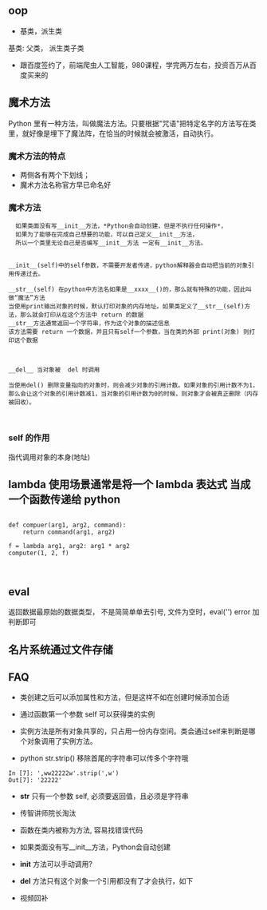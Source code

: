 

## oop

- 基类，派生类

基类: 父类， 派生类子类

- 跟百度签约了，前端爬虫人工智能，980课程，学完两万左右，投资百万从百度买来的

## 魔术方法

Python 里有一种方法，叫做魔法方法。只要根据"咒语"把特定名字的方法写在类里，就好像是埋下了魔法阵，在恰当的时候就会被激活，自动执行。


### 魔术方法的特点

- 两侧各有两个下划线；
- 魔术方法名称官方早已命名好

### 魔术方法

```python3
  如果类面没有写__init__方法，*Python会自动创建，但是不执行任何操作*，
  如果为了能够在完成自己想要的功能，可以自己定义__init__方法，
  所以一个类里无论自己是否编写__init__方法 一定有__init__方法。


__init__(self)中的self参数，不需要开发者传递，python解释器会自动把当前的对象引用传递过去。

__str__(self) 在python中方法名如果是__xxxx__()的，那么就有特殊的功能，因此叫做“魔法”方法
当使用print输出对象的时候，默认打印对象的内存地址。如果类定义了__str__(self)方法，那么就会打印从在这个方法中 return 的数据
__str__方法通常返回一个字符串，作为这个对象的描述信息
该方法需要 return 一个数据，并且只有self一个参数，当在类的外部 print(对象) 则打印这个数据



__del__ 当对象被  del 时调用

当使用del() 删除变量指向的对象时，则会减少对象的引用计数。如果对象的引用计数不为1，那么会让这个对象的引用计数减1，当对象的引用计数为0的时候，则对象才会被真正删除（内存被回收）。



```

### self 的作用 

指代调用对象的本身(地址)


## lambda 使用场景通常是将一个 lambda 表达式 当成一个函数传递给  python 

```python3

def compuer(arg1, arg2, command):
	return command(arg1, arg2)

f = lambda arg1, arg2: arg1 * arg2
computer(1, 2, f)



```

## eval 

返回数据最原始的数据类型， 不是简简单单去引号, 文件为空时，eval('') error 加判断即可

##  名片系统通过文件存储


## FAQ

- 类创建之后可以添加属性和方法，但是这样不如在创建时候添加合适

- 通过函数第一个参数 self 可以获得类的实例

- 实例方法是所有对象共享的，只占用一份内存空间。类会通过self来判断是哪个对象调用了实例方法。

- python str.strip() 移除首尾的字符串可以传多个字符哦

```python3
In [7]: ',ww22222w'.strip(',w')
Out[7]: '22222'
```

- __str__ 只有一个参数 self, 必须要返回值，且必须是字符串

- 传智讲师院长淘汰

- 函数在类内被称为方法, 容易找错误代码

- 如果类面没有写__init__方法，Python会自动创建

- __init__ 方法可以手动调用?

- __del__ 方法只有这个对象一个引用都没有了才会执行，如下

- 视频回补


